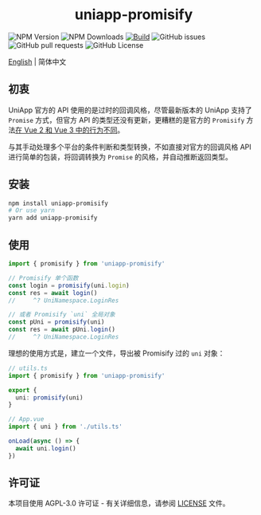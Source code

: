 <p align="center">
  <h1 align="center">uniapp-promisify</h1>
</p>

<p align="center">

![NPM Version](https://img.shields.io/npm/v/uniapp-promisify?style=flat)
![NPM Downloads](https://img.shields.io/npm/dw/uniapp-promisify)
[![Build](https://github.com/MaikoTan/uniapp-promisify/actions/workflows/build.yml/badge.svg)](https://github.com/MaikoTan/uniapp-promisify/actions/workflows/build.yml)
![GitHub issues](https://img.shields.io/github/issues/MaikoTan/uniapp-promisify)
![GitHub pull requests](https://img.shields.io/github/issues-pr/MaikoTan/uniapp-promisify)
![GitHub License](https://img.shields.io/github/license/MaikoTan/uniapp-promisify?color=green)

</p>

[English](https://github.com/MaikoTan/uniapp-promisify/blob/master/README.md) | 简体中文

## 初衷

UniApp 官方的 API 使用的是过时的回调风格，尽管最新版本的 UniApp 支持了 `Promise` 方式，但官方 API 的类型还没有更新，更糟糕的是官方的 `Promisify` 方法[在 Vue 2 和 Vue 3 中的行为不同](https://uniapp.dcloud.net.cn/api/#vue-2-%E5%92%8C-vue-3-%E7%9A%84-api-promise-%E5%8C%96)。

与其手动处理多个平台的条件判断和类型转换，不如直接对官方的回调风格 API 进行简单的包装，将回调转换为 `Promise` 的风格，并自动推断返回类型。

## 安装

```bash
npm install uniapp-promisify
# Or use yarn
yarn add uniapp-promisify
```

## 使用

```ts
import { promisify } from 'uniapp-promisify'

// Promisify 单个函数
const login = promisify(uni.login)
const res = await login()
//     ^? UniNamespace.LoginRes

// 或者 Promisify `uni` 全局对象
const pUni = promisify(uni)
const res = await pUni.login()
//     ^? UniNamespace.LoginRes
```

理想的使用方式是，建立一个文件，导出被 Promisify 过的 `uni` 对象：

```ts
// utils.ts
import { promisify } from 'uniapp-promisify'

export {
  uni: promisify(uni)
}

// App.vue
import { uni } from './utils.ts'

onLoad(async () => {
  await uni.login()
})
```

## 许可证

本项目使用 AGPL-3.0 许可证 - 有关详细信息，请参阅 [LICENSE](./LICENSE) 文件。

